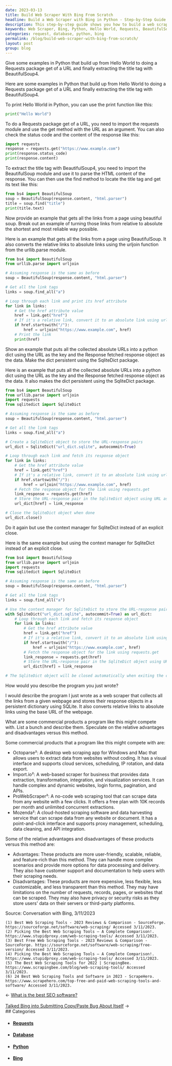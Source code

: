 ```yaml
---
date: 2023-03-13
title: Build Web Scraper With Bing From Scratch
headline: Build a Web Scraper with Bing in Python - Step-by-Step Guide
description: This step-by-step guide shows you how to build a web scraper with Bing from scratch in Python, starting with a basic example of printing 'Hello World' and building up to extracting the title tag with BeautifulSoup4. Learn how to collect all the links from a webpage, convert them from relative to absolute links, and store them in a persistent dictionary using SQLite. Discover how to compete with commercial web scraping products and get the same features for less.
keywords: Web Scraper, Bing, Python, Hello World, Requests, BeautifulSoup4, Links, Relative Links, Absolute Links, SQLite, Octoparse, Import.io, ProWebScraper, Mozenda, User-friendly, Scalable, Reliable, Feature-rich, Expensive, Flexible
categories: request, database, python, bing
permalink: /blog/build-web-scraper-with-bing-from-scratch/
layout: post
group: blog
---
```



Give some examples in Python that build up from Hello World to doing a Requests package get of a URL and finally extracting the title tag with BeautifulSoup4.

Here are some examples in Python that build up from Hello World to doing a Requests package get of a URL and finally extracting the title tag with BeautifulSoup4.

To print Hello World in Python, you can use the print function like this:

```python
print("Hello World")
```
To do a Requests package get of a URL, you need to import the requests module and use the get method with the URL as an argument. You can also check the status code and the content of the response like this:

```python
import requests
response = requests.get("https://www.example.com")
print(response.status_code)
print(response.content)
```

To extract the title tag with BeautifulSoup4, you need to import the BeautifulSoup module and use it to parse the HTML content of the response. You can then use the find method to locate the title tag and get its text like this:

```python
from bs4 import BeautifulSoup
soup = BeautifulSoup(response.content, "html.parser")
title = soup.find("title")
print(title.text)
```

Now provide an example that gets all the links from a page using beautiful soup. Break out an example of turning those links from relative to absolute the shortest and most reliable way possible.

Here is an example that gets all the links from a page using BeautifulSoup. It also converts the relative links to absolute links using the urljoin function from the urllib.parse module.

```python
from bs4 import BeautifulSoup
from urllib.parse import urljoin

# Assuming response is the same as before
soup = BeautifulSoup(response.content, "html.parser")

# Get all the link tags
links = soup.find_all("a")

# Loop through each link and print its href attribute
for link in links:
    # Get the href attribute value
    href = link.get("href")
    # If it's a relative link, convert it to an absolute link using urljoin
    if href.startswith("/"):
        href = urljoin("https://www.example.com", href)
    # Print the link
    print(href)
```

Show an example that puts all the collected absolute URLs into a python dict using the URL as the key and the Response fetched response object as the data. Make the dict persistent using the SqliteDict package.

Here is an example that puts all the collected absolute URLs into a python dict using the URL as the key and the Response fetched response object as the data. It also makes the dict persistent using the SqliteDict package.

```python
from bs4 import BeautifulSoup
from urllib.parse import urljoin
import requests
from sqlitedict import SqliteDict

# Assuming response is the same as before
soup = BeautifulSoup(response.content, "html.parser")

# Get all the link tags
links = soup.find_all("a")

# Create a SqliteDict object to store the URL-response pairs
url_dict = SqliteDict("url_dict.sqlite", autocommit=True)

# Loop through each link and fetch its response object
for link in links:
    # Get the href attribute value
    href = link.get("href")
    # If it's a relative link, convert it to an absolute link using urljoin
    if href.startswith("/"):
        href = urljoin("https://www.example.com", href)
    # Fetch the response object for the link using requests.get
    link_response = requests.get(href)
    # Store the URL-response pair in the SqliteDict object using URL as key and response as value
    url_dict[href] = link_response

# Close the SqliteDict object when done
url_dict.close()
```

Do it again but use the context manager for SqliteDict instead of an explicit close.

Here is the same example but using the context manager for SqliteDict instead of an explicit close.

```python
from bs4 import BeautifulSoup
from urllib.parse import urljoin
import requests
from sqlitedict import SqliteDict

# Assuming response is the same as before
soup = BeautifulSoup(response.content, "html.parser")

# Get all the link tags
links = soup.find_all("a")

# Use the context manager for SqliteDict to store the URL-response pairs
with SqliteDict("url_dict.sqlite", autocommit=True) as url_dict:
    # Loop through each link and fetch its response object
    for link in links:
        # Get the href attribute value
        href = link.get("href")
        # If it's a relative link, convert it to an absolute link using urljoin
        if href.startswith("/"):
            href = urljoin("https://www.example.com", href)
        # Fetch the response object for the link using requests.get
        link_response = requests.get(href)
        # Store the URL-response pair in the SqliteDict object using URL as key and response as value
        url_dict[href] = link_response

# The SqliteDict object will be closed automatically when exiting the context manager block
```

How would you describe the program you just wrote?

I would describe the program I just wrote as a web scraper that collects all the links from a given webpage and stores their response objects in a persistent dictionary using SQLite. It also converts relative links to absolute links using the base URL of the webpage.

What are some commercial products a program like this might compete with. List a bunch and describe them. Speculate on the relative advantages and disadvantages versus this method.

Some commercial products that a program like this might compete with are:

- Octoparse²: A desktop web scraping app for Windows and Mac that allows users to extract data from websites without coding. It has a visual interface and supports cloud services, scheduling, IP rotation, and data export.
- Import.io²: A web-based scraper for business that provides data extraction, transformation, integration, and visualization services. It can handle complex and dynamic websites, login forms, pagination, and APIs.
- ProWebScraper²: A no-code web scraping tool that can scrape data from any website with a few clicks. It offers a free plan with 10K records per month and unlimited concurrent extractions.
- Mozenda²: A cloud-hosted scraping software and data harvesting service that can scrape data from any website or document. It has a point-and-click interface and supports proxy management, scheduling, data cleaning, and API integration.

Some of the relative advantages and disadvantages of these products versus this method are:

- Advantages: These products are more user-friendly, scalable, reliable, and feature-rich than this method. They can handle more complex scenarios and provide more options for data processing and delivery. They also have customer support and documentation to help users with their scraping needs.
- Disadvantages: These products are more expensive, less flexible, less customizable, and less transparent than this method. They may have limitations on the number of requests, records, pages, or websites that can be scraped. They may also have privacy or security risks as they store users' data on their servers or third-party platforms.

Source: Conversation with Bing, 3/11/2023

    (1) Best Web Scraping Tools - 2023 Reviews & Comparison - SourceForge. https://sourceforge.net/software/web-scraping/ Accessed 3/11/2023.
    (2) Picking the Best Web Scraping Tools – A Complete Comparison!. https://www.stupidproxy.com/web-scraping-tools/ Accessed 3/11/2023.
    (3) Best Free Web Scraping Tools - 2023 Reviews & Comparison - SourceForge. https://sourceforge.net/software/web-scraping/free-version/ Accessed 3/11/2023.
    (4) Picking the Best Web Scraping Tools – A Complete Comparison!. https://www.stupidproxy.com/web-scraping-tools/ Accessed 3/11/2023.
    (5) The Best Web Scraping Tools for 2022 | ScrapingBee. https://www.scrapingbee.com/blog/web-scraping-tools/ Accessed 3/11/2023.
    (6) 24 Best Web Scraping Tools and Software in 2023 - ScrapeHero. https://www.scrapehero.com/top-free-and-paid-web-scraping-tools-and-software/ Accessed 3/11/2023.


<div class="arrow-links"><div class="post-nav-prev"><span class="arrow">&larr;&nbsp;</span><a href="/blog/what-is-the-best-seo-software/">What is the best SEO software?</a></div> &nbsp; <div class="post-nav-next"><a href="/blog/talked-bing-into-submitting-copy-paste-bug-about-itself/">Talked Bing into Submitting Copy/Paste Bug About Itself</a><span class="arrow">&nbsp;&rarr;</span></div></div>
## Categories

<ul>
<li><h4><a href='/request/'>Requests</a></h4></li>
<li><h4><a href='/database/'>Database</a></h4></li>
<li><h4><a href='/python/'>Python</a></h4></li>
<li><h4><a href='/bing/'>Bing</a></h4></li></ul>